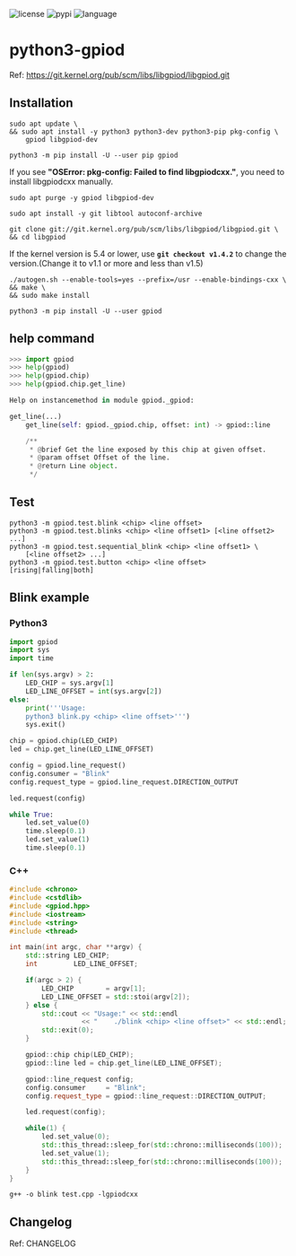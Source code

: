![license](https://img.shields.io/github/license/hhk7734/python3-gpiod)
![pypi](https://img.shields.io/pypi/v/gpiod)
![language](https://img.shields.io/github/languages/top/hhk7734/python3-gpiod)

# python3-gpiod

Ref: <a href="https://git.kernel.org/pub/scm/libs/libgpiod/libgpiod.git" target=_blank>https://git.kernel.org/pub/scm/libs/libgpiod/libgpiod.git</a>

## Installation

```shell
sudo apt update \
&& sudo apt install -y python3 python3-dev python3-pip pkg-config \
    gpiod libgpiod-dev
```

```shell
python3 -m pip install -U --user pip gpiod
```

If you see **"OSError: pkg-config: Failed to find libgpiodcxx."**, you need to install libgpiodcxx manually.

```shell
sudo apt purge -y gpiod libgpiod-dev
```

```shell
sudo apt install -y git libtool autoconf-archive
```

```shell
git clone git://git.kernel.org/pub/scm/libs/libgpiod/libgpiod.git \
&& cd libgpiod
```

If the kernel version is 5.4 or lower, use **`git checkout v1.4.2`** to change the version.(Change it to v1.1 or more and less than v1.5)

```shell
./autogen.sh --enable-tools=yes --prefix=/usr --enable-bindings-cxx \
&& make \
&& sudo make install
```

```shell
python3 -m pip install -U --user gpiod
```

## help command

```python
>>> import gpiod
>>> help(gpiod)
>>> help(gpiod.chip)
>>> help(gpiod.chip.get_line)

Help on instancemethod in module gpiod._gpiod:

get_line(...)
    get_line(self: gpiod._gpiod.chip, offset: int) -> gpiod::line

    /**
     * @brief Get the line exposed by this chip at given offset.
     * @param offset Offset of the line.
     * @return Line object.
     */
```

## Test

```shell
python3 -m gpiod.test.blink <chip> <line offset>
python3 -m gpiod.test.blinks <chip> <line offset1> [<line offset2> ...]
python3 -m gpiod.test.sequential_blink <chip> <line offset1> \
    [<line offset2> ...]
python3 -m gpiod.test.button <chip> <line offset> [rising|falling|both]
```

## Blink example

### Python3

```python
import gpiod
import sys
import time

if len(sys.argv) > 2:
    LED_CHIP = sys.argv[1]
    LED_LINE_OFFSET = int(sys.argv[2])
else:
    print('''Usage:
    python3 blink.py <chip> <line offset>''')
    sys.exit()

chip = gpiod.chip(LED_CHIP)
led = chip.get_line(LED_LINE_OFFSET)

config = gpiod.line_request()
config.consumer = "Blink"
config.request_type = gpiod.line_request.DIRECTION_OUTPUT

led.request(config)

while True:
    led.set_value(0)
    time.sleep(0.1)
    led.set_value(1)
    time.sleep(0.1)
```

### C++

```c++
#include <chrono>
#include <cstdlib>
#include <gpiod.hpp>
#include <iostream>
#include <string>
#include <thread>

int main(int argc, char **argv) {
    std::string LED_CHIP;
    int         LED_LINE_OFFSET;

    if(argc > 2) {
        LED_CHIP        = argv[1];
        LED_LINE_OFFSET = std::stoi(argv[2]);
    } else {
        std::cout << "Usage:" << std::endl
                  << "    ./blink <chip> <line offset>" << std::endl;
        std::exit(0);
    }

    gpiod::chip chip(LED_CHIP);
    gpiod::line led = chip.get_line(LED_LINE_OFFSET);

    gpiod::line_request config;
    config.consumer     = "Blink";
    config.request_type = gpiod::line_request::DIRECTION_OUTPUT;

    led.request(config);

    while(1) {
        led.set_value(0);
        std::this_thread::sleep_for(std::chrono::milliseconds(100));
        led.set_value(1);
        std::this_thread::sleep_for(std::chrono::milliseconds(100));
    }
}
```

```shell
g++ -o blink test.cpp -lgpiodcxx
```

## Changelog

Ref: CHANGELOG
